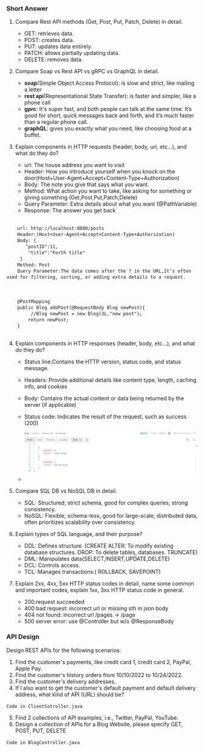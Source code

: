 
### Short Answer
1. Compare Rest API methods (Get, Post, Put, Patch, Delete) in detail.
   - GET: retrieves data.
   - POST: creates data.
   - PUT: updates data entirely.
   - PATCH: allows partially updating data.
   - DELETE: removes data.


2. Compare Soap vs Rest API vs gRPC vs GraphQL in detail.

    - **soap**(Simple Object Access Protocol): is slow and strict, like mailing a letter
    - **rest api**(Representational State Transfer): is faster and simpler, like a phone call
    - **gprc**: It's super fast, and both people can talk at the same time. It’s good for short, quick messages back and forth, and it’s much faster than a regular phone call.
    - **graphQL**: gives you exactly what you need, like choosing food at a buffet.


3. Explain components in HTTP requests (header, body, uri, etc...), and what do they do?

    - url: The house address you want to visit
    - Header: How you introduce yourself when you knock on the door(Host+User-Agent+Accept+Content-Type+Authorization)
    - Body: The note you give that says what you want.
    - Method: What action you want to take, like asking for something or giving something (Get,Post,Put,Patch,Delete)
    - Query Parameter: Extra details about what you want (@PathVariable)
    - Response: The answer you get back
```
    
    url: http://localhost:8080/posts 
    Header:(Host+User-Agent+Accept+Content-Type+Authorization) 
    Body: {
       "postID":11,
        "title":"Forth title"
     }
    Method: Post
    Query Parameter:The data comes after the ? in the URL,It’s often used for filtering, sorting, or adding extra details to a request.
    
    
    
    @PostMapping
    public Blog addPost(@RequestBody Blog newPost){
         //Blog newPost = new Blog(3L,"new post");
        return newPost;
    }


```


4. Explain components in HTTP responses (header, body, etc...), and what do they do?
    - Status line:Contains the HTTP version, status code, and status message.
    - Headers: Provide additional details like content type, length, caching info, and cookies
    - Body: Contains the actual content or data being returned by the server (if applicable)
    - Status code: Indicates the result of the request, such as success (200)
    
    - ![img](img.png)

5. Compare SQL DB vs NoSQL DB in detail.
    - SQL: Structured, strict schema, good for complex queries, strong consistency.
    - NoSQL: Flexible, schema-less, good for large-scale, distributed data, often prioritizes scalability over consistency.

6. Explain types of SQL language, and their purpose?
    - DDL: Defines structure. (CREATE
      ALTER: To modify existing database structures.
      DROP: To delete tables, databases.
      TRUNCATE)
    - DML: Manipulates data(SELECT,INSERT,UPDATE,DELETE)
    - DCL: Controls access.
    - TCL: Manages transactions.(
      ROLLBACK,
      SAVEPOINT)

7. Explain 2xx, 4xx, 5xx HTTP status codes in detail, name some common and important codes, explain 1xx, 3xx HTTP status code in general.
    - 200:request succeeded
    - 400 bad request: incorrect url or missing sth in json body
    - 404 not found: incorrect url /pages -> /page
    - 500 server error: use @Controller but w/o @ResponseBody



### API Design
Design REST APIs for the following scenarios:
1. Find the customer's payments, like credit card 1, credit card 2, PayPal, Apple Pay.
2. Find the customer's history orders from 10/10/2022 to 10/24/2022.
3. Find the customer's delivery addresses.
4. If I also want to get the customer's default payment and default delivery address, what kind of API (URL) should be?
````
Code in ClientCotroller.java 
````
5. Find 2 collections of API examples, i.e., Twitter, PayPal, YouTube.
6. Design a collection of APIs for a Blog Website, please specify GET, POST, PUT, DELETE

````
Code in BlogController.java 
````
